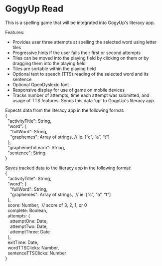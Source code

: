 GogyUp Read
===========

This is a spelling game that will be integrated into GogyUp's literacy app.

Features:
* Provides user three attempts at spelling the selected word using letter tiles
* Progressive hints if the user fails their first or second attempts
* Tiles can be moved into the playing field by clicking on them or by dragging them into the playing field
* Tiles are sortable within the playing field
* Optional text to speech (TTS) reading of the selected word and its sentence
* Optional OpenDyslexic font
* Responsive display for use of game on mobile devices
* Tracks number of attempts, time each attempt was submitted, and usage of TTS features. Sends this data 'up' to GogyUp's literacy app.

Expects data from the literacy app in the following format:  
{  
&nbsp;&nbsp;"activityTitle": String,  
&nbsp;&nbsp;"word": {  
&nbsp;&nbsp;&nbsp;&nbsp;"fullWord": String,  
&nbsp;&nbsp;&nbsp;&nbsp;"graphemes": Array of strings,   // ie. [“c”, “a”, “t”]  
&nbsp;&nbsp;},  
&nbsp;&nbsp;"graphemeToLearn": String,  
&nbsp;&nbsp;"sentence": String  
}  

Saves tracked data to the literacy app in the following format:  
{  
&nbsp;&nbsp;"activityTitle": String,  
&nbsp;&nbsp;"word": {  
&nbsp;&nbsp;&nbsp;&nbsp;"fullWord": String,  
&nbsp;&nbsp;&nbsp;&nbsp;"graphemes": Array of strings,&nbsp; // ie. [“c”, “a”, “t”]  
&nbsp;&nbsp;},  
&nbsp;&nbsp;score: Number,&nbsp; // score of 3, 2, 1, or 0  
&nbsp;&nbsp;complete: Boolean,  
&nbsp;&nbsp;attempts: {  
&nbsp;&nbsp;&nbsp;&nbsp;attemptOne: Date,  
&nbsp;&nbsp;&nbsp;&nbsp;attemptTwo: Date,  
&nbsp;&nbsp;&nbsp;&nbsp;attemptThree: Date  
&nbsp;&nbsp;},  
&nbsp;&nbsp;exitTime: Date,  
&nbsp;&nbsp;wordTTSClicks: Number,  
&nbsp;&nbsp;sentenceTTSClicks: Number  
}  
